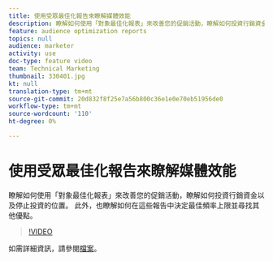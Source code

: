 ```yaml
---
title: 使用受眾最佳化報告來瞭解媒體效能
description: 瞭解如何使用「對象最佳化報表」來改善您的促銷活動，瞭解如何投資行銷資金以及停止投資的位置。 此外，也瞭解如何在這些報告中決定最佳頻率上限並尋找其他優點。
feature: audience optimization reports
topics: null
audience: marketer
activity: use
doc-type: feature video
team: Technical Marketing
thumbnail: 330401.jpg
kt: null
translation-type: tm+mt
source-git-commit: 20d832f8f25e7a56b800c36e1e0e70eb51956de0
workflow-type: tm+mt
source-wordcount: '110'
ht-degree: 0%

---
```



# 使用受眾最佳化報告來瞭解媒體效能

瞭解如何使用「對象最佳化報表」來改善您的促銷活動，瞭解如何投資行銷資金以及停止投資的位置。 此外，也瞭解如何在這些報告中決定最佳頻率上限並尋找其他優點。

>[!VIDEO](https://video.tv.adobe.com/v/330401/?quality=12&learn=on)

如需詳細資訊，請參閱[檔案](https://experienceleague.adobe.com/docs/audience-manager/user-guide/reporting/audience-optimization-reports/audience-optimization-reports.html#reporting)。